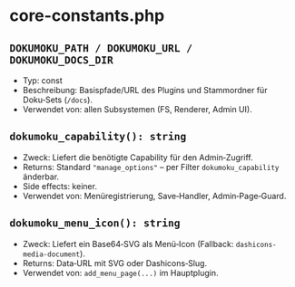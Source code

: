 # core-constants.php

## `DOKUMOKU_PATH / DOKUMOKU_URL / DOKUMOKU_DOCS_DIR`
- Typ: const
- Beschreibung: Basispfade/URL des Plugins und Stammordner für Doku‑Sets (`/docs`).
- Verwendet von: allen Subsystemen (FS, Renderer, Admin UI).

## `dokumoku_capability(): string`
- Zweck: Liefert die benötigte Capability für den Admin‑Zugriff.
- Returns: Standard `"manage_options"` – per Filter `dokumoku_capability` änderbar.
- Side effects: keiner.
- Verwendet von: Menüregistrierung, Save‑Handler, Admin‑Page‑Guard.

## `dokumoku_menu_icon(): string`
- Zweck: Liefert ein Base64‑SVG als Menü‑Icon (Fallback: `dashicons-media-document`).
- Returns: Data‑URL mit SVG oder Dashicons‑Slug.
- Verwendet von: `add_menu_page(...)` im Hauptplugin.
